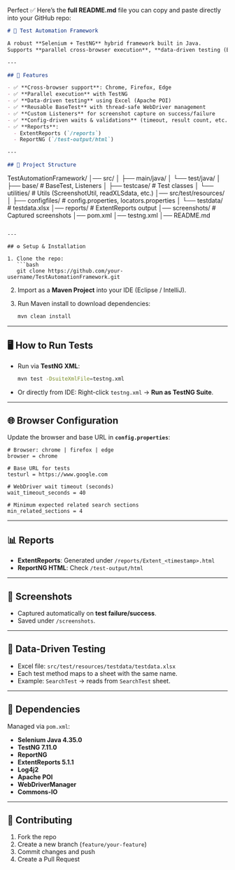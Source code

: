 Perfect ✅ Here’s the **full README.md** file you can copy and paste directly into your GitHub repo:

```markdown
# 🚀 Test Automation Framework

A robust **Selenium + TestNG** hybrid framework built in Java.  
Supports **parallel cross-browser execution**, **data-driven testing (Excel)**, **logging**, and **rich reporting** (ExtentReports + ReportNG).

---

## 📌 Features

- ✅ **Cross-browser support**: Chrome, Firefox, Edge  
- ✅ **Parallel execution** with TestNG  
- ✅ **Data-driven testing** using Excel (Apache POI)  
- ✅ **Reusable BaseTest** with thread-safe WebDriver management  
- ✅ **Custom Listeners** for screenshot capture on success/failure  
- ✅ **Config-driven waits & validations** (timeout, result count, etc.)  
- ✅ **Reports**:  
  - ExtentReports (`/reports`)  
  - ReportNG (`/test-output/html`)  

---

## 📂 Project Structure

```

TestAutomationFramework/
│── src/
│   ├── main/java/
│   └── test/java/
│       ├── base/              # BaseTest, Listeners
│       ├── testcase/          # Test classes
│       └── utilities/         # Utils (ScreenshotUtil, readXLSdata, etc.)
│── src/test/resources/
│   ├── configfiles/           # config.properties, locators.properties
│   └── testdata/              # testdata.xlsx
│── reports/                   # ExtentReports output
│── screenshots/               # Captured screenshots
│── pom.xml
│── testng.xml
│── README.md

````

---

## ⚙️ Setup & Installation

1. Clone the repo:
   ```bash
   git clone https://github.com/your-username/TestAutomationFramework.git
````

2. Import as a **Maven Project** into your IDE (Eclipse / IntelliJ).

3. Run Maven install to download dependencies:

   ```bash
   mvn clean install
   ```

---

## 🖥️ How to Run Tests

* Run via **TestNG XML**:

  ```bash
  mvn test -DsuiteXmlFile=testng.xml
  ```

* Or directly from IDE:
  Right-click `testng.xml` → **Run as TestNG Suite**.

---

## 🌐 Browser Configuration

Update the browser and base URL in **`config.properties`**:

```properties
# Browser: chrome | firefox | edge
browser = chrome

# Base URL for tests
testurl = https://www.google.com

# WebDriver wait timeout (seconds)
wait_timeout_seconds = 40

# Minimum expected related search sections
min_related_sections = 4
```

---

## 📊 Reports

* **ExtentReports**: Generated under `/reports/Extent_<timestamp>.html`
* **ReportNG HTML**: Check `/test-output/html`

---

## 📸 Screenshots

* Captured automatically on **test failure/success**.
* Saved under `/screenshots`.

---

## 📗 Data-Driven Testing

* Excel file: `src/test/resources/testdata/testdata.xlsx`
* Each test method maps to a sheet with the same name.
* Example: `SearchTest` → reads from `SearchTest` sheet.

---

## 🔧 Dependencies

Managed via `pom.xml`:

* **Selenium Java 4.35.0**
* **TestNG 7.11.0**
* **ReportNG**
* **ExtentReports 5.1.1**
* **Log4j2**
* **Apache POI**
* **WebDriverManager**
* **Commons-IO**

---

## 🤝 Contributing

1. Fork the repo
2. Create a new branch (`feature/your-feature`)
3. Commit changes and push
4. Create a Pull Request


